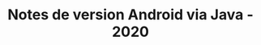 ﻿---
title: Notes de version Android via Java - 2020
type: docs
weight: 10
url: /fr/java/android-via-java-release-notes-2020/
---
